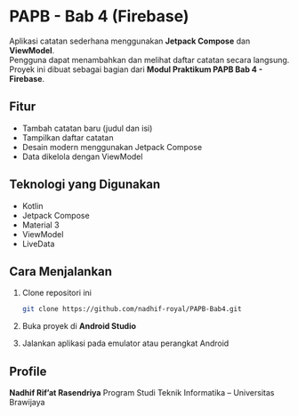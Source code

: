 # PAPB - Bab 4 (Firebase)

Aplikasi catatan sederhana menggunakan **Jetpack Compose** dan **ViewModel**.  
Pengguna dapat menambahkan dan melihat daftar catatan secara langsung.  
Proyek ini dibuat sebagai bagian dari **Modul Praktikum PAPB Bab 4 - Firebase**.

## Fitur
- Tambah catatan baru (judul dan isi)
- Tampilkan daftar catatan
- Desain modern menggunakan Jetpack Compose
- Data dikelola dengan ViewModel

## Teknologi yang Digunakan
- Kotlin  
- Jetpack Compose  
- Material 3  
- ViewModel  
- LiveData

## Cara Menjalankan
1. Clone repositori ini  
   ```bash
   git clone https://github.com/nadhif-royal/PAPB-Bab4.git
   ````

2. Buka proyek di **Android Studio**
3. Jalankan aplikasi pada emulator atau perangkat Android

## Profile

**Nadhif Rif’at Rasendriya**
Program Studi Teknik Informatika – Universitas Brawijaya

```

